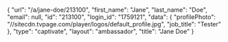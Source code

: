 {
    "url": "\/a\/jane-doe\/213100",
    "first_name": "Jane",
    "last_name": "Doe",
    "email": null,
    "id": "213100",
    "login_id": "1759121",
    "data": {
        "profilePhoto": "\/\/sitecdn.tvpage.com\/player\/logos\/default_profile.jpg",
        "job_title": "Tester"
    },
    "type": "captivate",
    "layout": "ambassador",
    "title": "Jane Doe"
}